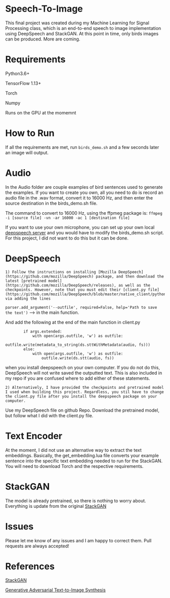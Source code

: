 # Speech-To-Image
This final project was created during my Machine Learning for Signal Processing class, which is an end-to-end speech to image implementation using DeepSpeech and StackGAN. At this point in time, only birds images can be produced. More are coming.


# Requirements

Python3.6+

TensorFlow 1.13+

Torch

Numpy

Runs on the GPU at the momemnt


# How to Run

If all the requirements are met, run ```birds_demo.sh``` and a few seconds later an image will output.


# Audio

In the Audio folder are couple examples of bird sentences used to generate the examples. If you want to create you own, all you need to do is record an audio file in the .wav format, convert it to 16000 Hz, and then enter the source destination in the birds_demo.sh file. 

The command to convert to 16000 Hz, using the ffpmeg package is: ```ffmpeg -i [source file] -vn -ar 16000 -ac 1 [destination file]```

If you want to use your own microphone, you can set up your own local [deepspeech server](https://github.com/MainRo/deepspeech-server) and you would have to modify the birds_demo.sh script. For this project, I did not want to do this but it can be done. 

# DeepSpeech
    1) Follow the instructions on installing [Mozilla DeepSpeech](https://github.com/mozilla/DeepSpeech) package, and then download the latest [pretrained model](https://github.com/mozilla/DeepSpeech/releases), as well as the checkpoints. However, note that you must edit their [client.py file](https://github.com/mozilla/DeepSpeech/blob/master/native_client/python/client.py) via adding the lines 

``` parser.add_argument('--outfile', required=False, help='Path to save the text') ``` --> in the main function.

And add the following at the end of the main function in client.py

```if args.outfile:
        if args.extended:
            with open(args.outfile, 'w') as outfile:
                outfile.write(metadata_to_string(ds.sttWithMetadata(audio, fs)))
        else:
            with open(args.outfile, 'w') as outfile:
                outfile.write(ds.stt(audio, fs))
```

when you install deepspeech on your own computer. If you do not do this, DeepSpeech will not write saved the outputted text. This is also included in my repo if you are confused where to add either of these statements.
    
    2) Alternatively, I have provided the checkpoints and pretrained model I used when building this project. Regardless, you stil have to change the client.py file after you install the deepspeech package on your computer. 

Use my DeepSpeech file on github Repo. Download the pretrained model, but follow what I did with the client.py file.


# Text Encoder

At the moment, I did not use an alternative way to extract the text embeddings. Basically, the get_embedding.lua file converts your example sentence into the specific text embedding needed to run for the StackGAN. You will need to download Torch and the respective requirements.


# StackGAN

The model is already pretrained, so there is nothing to worry about. Everything is update from the original [StackGAN](https://github.com/hanzhanggit/StackGAN)

# Issues

Please let me know of any issues and I am happy to correct them. Pull requests are always accepted!

# References

[StackGAN](https://github.com/hanzhanggit/StackGAN)

[Generative Adversarial Text-to-Image Synthesis](https://github.com/reedscot/icml2016)


